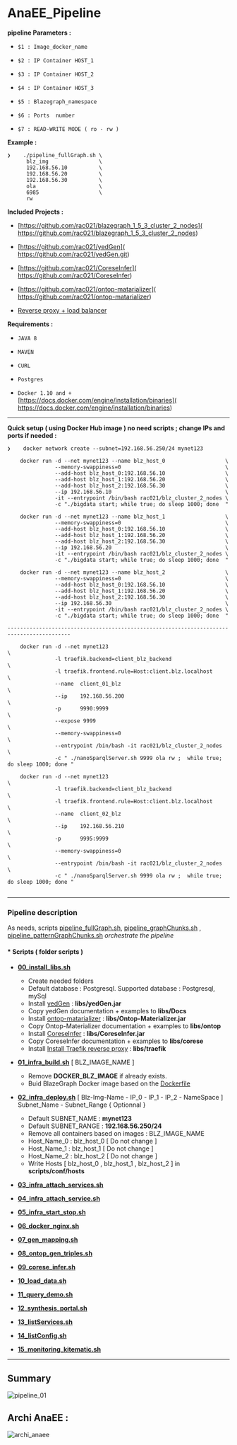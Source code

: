 # AnaEE_Pipeline

 **pipeline Parameters :**
 
-    `$1 : Image_docker_name`

-    `$2 : IP Container HOST_1 `

-    `$3 : IP Container HOST_2 `

-    `$4 : IP Container HOST_3 `

-    `$5 : Blazegraph_namespace`

-    `$6 : Ports  number `

-    `$7 : READ-WRITE MODE ( ro - rw )`


**Example :**

```
❯    ./pipeline_fullGraph.sh \
      blz_img                \
      192.168.56.10          \
      192.168.56.20          \
      192.168.56.30          \
      ola                    \
      6985                   \
      rw
```

**Included Projects :** 

-    [https://github.com/rac021/blazegraph_1_5_3_cluster_2_nodes]( https://github.com/rac021/blazegraph_1_5_3_cluster_2_nodes)
   
-    [https://github.com/rac021/yedGen]( https://github.com/rac021/yedGen.git)
   
-    [https://github.com/rac021/CoreseInfer]( https://github.com/rac021/CoreseInfer)
   
-    [https://github.com/rac021/ontop-matarializer]( https://github.com/rac021/ontop-matarializer)
   
-    [Reverse proxy + load balancer ]( https://github.com/rac021/Traefik_reverse_proxy)   

**Requirements :**

-    `JAVA 8`
    
-    `MAVEN`
   
-    `CURL `
    
-    `Postgres`

-    `Docker 1.10 and + ` [https://docs.docker.com/engine/installation/binaries]( https://docs.docker.com/engine/installation/binaries)
     
    
 ----------------------------------------------------

**Quick setup ( using Docker Hub image ) no need scripts ; change IPs and ports if needed :**
 
 ```
❯    docker network create --subnet=192.168.56.250/24 mynet123

     docker run -d --net mynet123 --name blz_host_0                   \
                --memory-swappiness=0	                              \
                --add-host blz_host_0:192.168.56.10                   \
                --add-host blz_host_1:192.168.56.20                   \
                --add-host blz_host_2:192.168.56.30                   \
                --ip 192.168.56.10                                    \
                -it --entrypoint /bin/bash rac021/blz_cluster_2_nodes \
                -c "./bigdata start; while true; do sleep 1000; done  "
                   
     docker run -d --net mynet123 --name blz_host_1                   \
                --memory-swappiness=0	                              \
                --add-host blz_host_0:192.168.56.10                   \
                --add-host blz_host_1:192.168.56.20                   \
                --add-host blz_host_2:192.168.56.30                   \
                --ip 192.168.56.20                                    \
                -it --entrypoint /bin/bash rac021/blz_cluster_2_nodes \
                -c "./bigdata start; while true; do sleep 1000; done  "

     docker run -d --net mynet123 --name blz_host_2                   \
                --memory-swappiness=0	                              \
                --add-host blz_host_0:192.168.56.10                   \
                --add-host blz_host_1:192.168.56.20                   \
                --add-host blz_host_2:192.168.56.30                   \
                --ip 192.168.56.30                                    \
                -it --entrypoint /bin/bash rac021/blz_cluster_2_nodes \
                -c "./bigdata start; while true; do sleep 1000; done  "
        
 ------------------------------------------------------------------------------------------

     docker run -d --net mynet123                                                         \
                -l traefik.backend=client_blz_backend                                     \
                -l traefik.frontend.rule=Host:client.blz.localhost                        \
                --name  client_01_blz                                                     \
                --ip    192.168.56.200                                                    \
                -p      9990:9999                                                         \
                --expose 9999                                                             \
                --memory-swappiness=0                                                     \
                --entrypoint /bin/bash -it rac021/blz_cluster_2_nodes                     \
                -c " ./nanoSparqlServer.sh 9999 ola rw ;  while true; do sleep 1000; done "
                           
     docker run -d --net mynet123                                                         \
                -l traefik.backend=client_blz_backend                                     \
                -l traefik.frontend.rule=Host:client.blz.localhost                        \
                --name  client_02_blz                                                     \
                --ip    192.168.56.210                                                    \
                -p      9995:9999                                                         \
                --memory-swappiness=0                                                     \
                --entrypoint /bin/bash -it rac021/blz_cluster_2_nodes                     \
                -c " ./nanoSparqlServer.sh 9999 ola rw ;  while true; do sleep 1000; done "
                
```
 

----------------------------------------------------


### **Pipeline description**
 
   As needs, scripts [pipeline_fullGraph.sh]( https://github.com/rac021/AnaEE_Pipeline/blob/master/pipeline_fullGraph.sh), [pipeline_graphChunks.sh]( https://github.com/rac021/AnaEE_Pipeline/blob/master/pipeline_graphChunks.sh) , [pipeline_patternGraphChunks.sh]( https://github.com/rac021/AnaEE_Pipeline/blob/master/pipeline_patternGraphChunks.sh) *orchestrate the pipeline*
           
#### * **Scripts ( folder scripts )**

*  **[00_install_libs.sh]( https://github.com/rac021/AnaEE_Pipeline/blob/master/scripts/00_install_libs.sh)**

     - Create needed folders
     - Default database : Postgresql. Supported database : Postgresql, mySql
     - Install [yedGen]( https://github.com/rac021/yedGen) : **libs/yedGen.jar**
     - Copy yedGen documentation + examples to **libs/Docs**
     - Install [ontop-matarializer]( https://github.com/rac021/ontop-matarializer) : **libs/Ontop-Materializer.jar**
     - Copy Ontop-Materializer documentation + examples to **libs/ontop**
     - Install [CoreseInfer]( https://github.com/rac021/CoreseInfer) : **libs/CoreseInfer.jar**
     - Copy CoreseInfer documentation + examples to **libs/corese**
     - Install [ Install Traefik reverse proxy]( https://github.com/rac021/Traefik_reverse_proxy) : **libs/traefik**     


*  **[01_infra_build.sh]( https://github.com/rac021/AnaEE_Pipeline/blob/master/scripts/01_infra_build.sh)** [ BLZ_IMAGE_NAME ]

     - Remove **DOCKER_BLZ_IMAGE** if already exists.
     - Buid BlazeGraph Docker image based on the [Dockerfile]( https://github.com/rac021/AnaEE_Pipeline/blob/master/scripts/Docker/Dockerfile)  

     
*  **[02_infra_deploy.sh]( https://github.com/rac021/AnaEE_Pipeline/blob/master/scripts/02_infra_deploy.sh)** [ Blz-Img-Name - IP_0 - IP_1 - IP_2 - NameSpace ]  Subnet_Name - Subnet_Range { Optionnal }

     - Default SUBNET_NAME : **mynet123**
     - Default SUBNET_RANGE : **192.168.56.250/24**
     - Remove all containers based on images : BLZ_IMAGE_NAME
     - Host_Name_0 : blz_host_0 [ Do not change ]
     - Host_Name_1 : blz_host_1 [ Do not change ]
     - Host_Name_2 : blz_host_2 [ Do not change ]
     - Write Hosts [ blz_host_0 , blz_host_1 , blz_host_2 ] in **scripts/conf/hosts**

*  **[03_infra_attach_services.sh](https://github.com/rac021/AnaEE_Pipeline/blob/master/scripts/03_infra_attach_services.sh)**

*  **[04_infra_attach_service.sh]( https://github.com/rac021/AnaEE_Pipeline/blob/master/scripts/04_infra_attach_service.sh)**

*  **[05_infra_start_stop.sh]( https://github.com/rac021/AnaEE_Pipeline/blob/master/scripts/05_infra_start_stop.sh)**

*  **[06_docker_nginx.sh]( https://github.com/rac021/AnaEE_Pipeline/blob/master/scripts/06_docker_nginx.sh)**

*  **[07_gen_mapping.sh]( https://github.com/rac021/AnaEE_Pipeline/blob/master/scripts/07_gen_mapping.sh)**

*  **[08_ontop_gen_triples.sh]( https://github.com/rac021/AnaEE_Pipeline/blob/master/scripts/08_ontop_gen_triples.sh)**

*  **[09_corese_infer.sh]( https://github.com/rac021/AnaEE_Pipeline/blob/master/scripts/09_corese_infer.sh)**

*  **[10_load_data.sh]( https://github.com/rac021/AnaEE_Pipeline/blob/master/scripts/10_load_data.sh)**

*  **[11_query_demo.sh]( https://github.com/rac021/AnaEE_Pipeline/blob/master/scripts/11_query_demo.sh)**

*  **[12_synthesis_portal.sh]( https://github.com/rac021/AnaEE_Pipeline/blob/master/scripts/12_synthesis_portal.sh)**

*  **[13_listServices.sh]( https://github.com/rac021/AnaEE_Pipeline/blob/master/scripts/13_listServices.sh)**

*  **[14_listConfig.sh]( https://github.com/rac021/AnaEE_Pipeline/blob/master/scripts/14_listConfig.sh)**

*  **[15_monitoring_kitematic.sh]( https://github.com/rac021/AnaEE_Pipeline/blob/master/scripts/15_monitoring_kitematic.sh)**

   
----------------------------------------------------

## Summary

![pipeline_01](https://cloud.githubusercontent.com/assets/7684497/17776064/4f954b40-655b-11e6-9d23-7f02c64c6ea9.png)



## Archi AnaEE :

![archi_anaee](https://cloud.githubusercontent.com/assets/7684497/17859243/1535f7ac-6889-11e6-82d0-cd213fd66f88.png)

